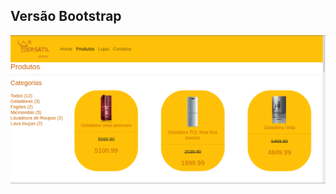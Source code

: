 ## Versão Bootstrap

![gifinterativo](https://github.com/lrolivera/Projeto-Lar-versatil/blob/master/Lar-versatil-B/boot.gif)

